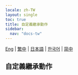 ```yaml
---
locale: zh-TW
layout: single
toc: true
title: 自定義繼承動作
sidebar:
  nav: "docs-tw"
---
```

[Eng](/dancexr/features/custom_inherit) | [繁中](/tw/dancexr/features/custom_inherit) | [日本語](/jp/dancexr/features/custom_inherit) | [한국어](/kr/dancexr/features/custom_inherit) | [简中](/zh/dancexr/features/custom_inherit)

## 自定義繼承動作